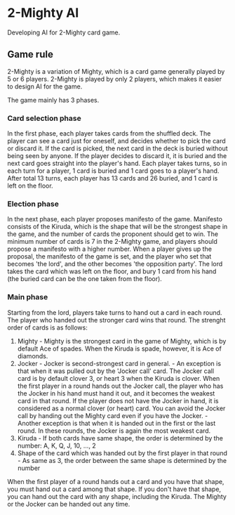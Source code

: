 # 2-Mighty AI

Developing AI for 2-Mighty card game.

## Game rule

2-Mighty is a variation of Mighty, which is a card game generally played by
5 or 6 players. 2-Mighty is played by only 2 players, which makes it easier
to design AI for the game.

The game mainly has 3 phases.

### Card selection phase

In the first phase, each player takes cards from the shuffled deck.
The player can see a card just for oneself, and decides whether to pick the card or discard it.
If the card is picked, the next card in the deck is buried without being seen by anyone.
If the player decides to discard it, it is buried and the next card goes straight into the player's hand.
Each player takes turns, so in each turn for a player, 1 card is buried and 1 card goes to a player's hand.
After total 13 turns, each player has 13 cards and 26 buried, and 1 card is left on the floor.

### Election phase

In the next phase, each player proposes manifesto of the game.
Manifesto consists of the Kiruda, which is the shape that will be the strongest shape in the game,
and the number of cards the proponent should get to win.
The minimum number of cards is 7 in the 2-Mighty game, and players should propose a manifesto with a higher number.
When a player gives up the proposal, the manifesto of the game is set, and the player who set that becomes 'the lord', and the other becomes 'the opposition party'.
The lord takes the card which was left on the floor, and bury 1 card from his hand (the buried card can be the one taken from the floor).

### Main phase

Starting from the lord, players take turns to hand out a card in each round.
The player who handed out the stronger card wins that round.
The strenght order of cards is as follows:

  1. Mighty
    - Mighty is the strongest card in the game of Mighty, which is by default Ace of spades.
    When the Kiruda is spade, however, it is Ace of diamonds.
  2. Jocker
    - Jocker is second-strongest card in general.
    - An exception is that when it was pulled out by the 'Jocker call' card.
    The Jocker call card is by default clover 3, or heart 3 when the Kiruda is clover.
    When the first player in a round hands out the Jocker call, the player who has the Jocker in his hand must hand it out, and it becomes the weakest card in that round.
    If the player does not have the Jocker in hand, it is considered as a normal clover (or heart) card.
    You can avoid the Jocker call by handing out the Mighty card even if you have the Jocker.
    - Another exception is that when it is handed out in the first or the last round.
    In these rounds, the Jocker is again the most weakest card.
  3. Kiruda
    - If both cards have same shape, the order is determined by the number: A, K, Q, J, 10, ..., 2
  4. Shape of the card which was handed out by the first player in that round
    - As same as 3, the order between the same shape is determined by the number

When the first player of a round hands out a card and you have that shape, you must hand out a card among that shape.
If you don't have that shape, you can hand out the card with any shape, including the Kiruda.
The Mighty or the Jocker can be handed out any time.
